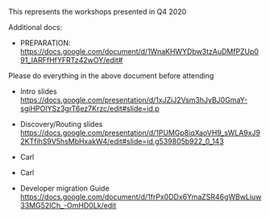 This represents the workshops presented in Q4 2020

Additional docs:
* PREPARATION: https://docs.google.com/document/d/1WnaKHWYDbw3tzAuDMfPZUp091_IARFfHfYFRTz42wOY/edit#

Please do everything in the above document before attending

* Intro slides https://docs.google.com/presentation/d/1xJZiJ2Vsm3hJyBJ0GmaY-sgiHPOIYSz3grT6ez7Krzc/edit#slide=id.p
* Discovery/Routing slides https://docs.google.com/presentation/d/1PUMGp8iqXaoVH9_sWLA9xJ92KTfihS9V5hsMbHxakW4/edit#slide=id.g539805b922_0_143
* Carl
* Carl

* Developer migration Guide https://docs.google.com/document/d/1frPx0DDx6YmaZSR46gWBwLiuw33MG52ICh_-OmHD0Lk/edit
